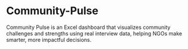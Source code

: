 # Community-Pulse
Community Pulse is an Excel dashboard that visualizes community challenges and strengths using real interview data, helping NGOs make smarter, more impactful decisions.
